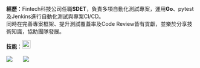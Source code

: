 **經歷**：Fintech科技公司任職**SDET**，負責多項自動化測試專案，運用**Go**、pytest及Jenkins進行自動化測試與專案CI/CD。  
同時在完善專案框架、提升測試覆蓋率及Code Review皆有貢獻，並樂於分享技術知識，協助團隊發展。  

**技能**：<a href="#" onclick="return false;"><img src="https://skillicons.dev/icons?i=go,python,mongodb,postgres,gcp,docker,github,jenkins&theme=light" style="height:22px;"></a>

<a href="#" ><img align="center" 
src="https://github-readme-stats.vercel.app/api/?username=YuanData&count_private=true&show_icons=true&theme=vue-dark&hide=issues" /></a>
<a href="#" onclick="return false;"><img src="https://github-readme-stats.vercel.app/api" width="20" height="0" /></a>
<a href="#" ><img align="center" 
src="https://github-readme-stats.vercel.app/api/top-langs/?username=YuanData&hide=Jupyter+Notebook,R,CSS&layout=compact&theme=vue-dark" /></a>
